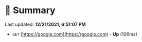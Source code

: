 # 📖 Summary
Last updated: **12/21/2021, 6:51:07 PM**

- `GET` [https://google.com](https://google.com) - **Up** (106ms)
